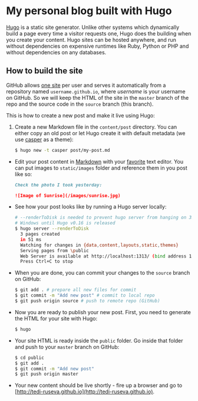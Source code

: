 # My personal blog built with Hugo

[Hugo](https://gohugo.io/) is a static site generator. Unlike other systems
which dynamically build a page every time a visitor requests one, Hugo does the
building when you create your content. Hugo sites can be hosted anywhere, and
run without dependencies on expensive runtimes like Ruby, Python or PHP and
without dependencies on any databases.

## How to build the site

GitHub allows [one site](https://pages.github.com/) per user and serves it
automatically from a repository named `username.github.io`, where *username* is
your username on GitHub. So we will keep the HTML of the site in the `master`
branch of the repo and the source code in the `source` branch (this branch).

This is how to create a new post and make it live using Hugo:

  1. Create a new Markdown file in the `content/post` directory. You can either
     copy an old post or let Hugo create it with default metadata (we use
     [casper](http://themes.gohugo.io/casper/) as a theme):

     ```bash
     $ hugo new -t casper post/my-post.md
     ```

  * Edit your post content in
    [Markdown](https://guides.github.com/features/mastering-markdown/) with your
    [favorite](https://atom.io/) text editor. You can put images to
    `static/images` folder and reference them in you post like so:

    ```markdown
    Check the photo I took yesterday:

    ![Image of Sunrise](/images/sunrise.jpg)
    ```

  * See how your post looks like by running a Hugo server locally:

    ```bash
    # --renderToDisk is needed to prevent hugo server from hanging on 32-bit
    # Windows until Hugo v0.16 is released
    $ hugo server --renderToDisk
      3 pages created
      in 51 ms
      Watching for changes in {data,content,layouts,static,themes}
      Serving pages from \public
      Web Server is available at http://localhost:1313/ (bind address 127.0.0.1)
      Press Ctrl+C to stop
    ```

  * When you are done, you can commit your changes to the `source` branch on
    GitHub:

    ```bash
    $ git add . # prepare all new files for commit
    $ git commit -m "Add new post" # commit to local repo
    $ git push origin source # push to remote repo (GitHub)
    ```

  * Now you are ready to publish your new post. First, you need to generate the
    HTML for your site with Hugo:

      ```bash
      $ hugo
      ```

  * Your site HTML is ready inside the `public` folder. Go inside that folder
    and push to your `master` branch on GitHub:

    ```bash
    $ cd public
    $ git add .
    $ git commit -m "Add new post"
    $ git push origin master
    ```

  * Your new content should be live shortly - fire up a browser and go to
  [http://tedi-ruseva.github.io](http://tedi-ruseva.github.io).

